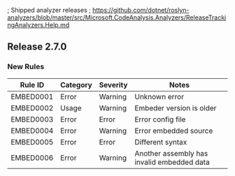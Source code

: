 ﻿; Shipped analyzer releases
; https://github.com/dotnet/roslyn-analyzers/blob/master/src/Microsoft.CodeAnalysis.Analyzers/ReleaseTrackingAnalyzers.Help.md

## Release 2.7.0

### New Rules
Rule ID | Category | Severity | Notes
--------|----------|----------|-------
EMBED0001 | Error | Warning | Unknown error
EMBED0002 | Usage | Warning | Embeder version is older
EMBED0003 | Error | Error | Error config file
EMBED0004 | Error | Warning | Error embedded source
EMBED0005 | Error | Error | Different syntax
EMBED0006 | Error | Warning | Another assembly has invalid embedded data
